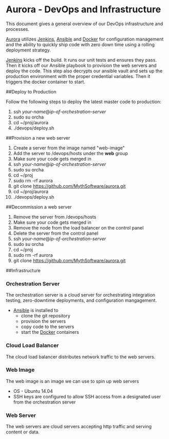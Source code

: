# Aurora - DevOps and Infrastructure

This document gives a general overview of our DevOps infrastructure and processes.

[Aurora](http://aurora.mythsoftware.com) utilizes [Jenkins](https://jenkins-ci.org/), [Ansible](http://www.ansible.com/home) and [Docker](https://www.docker.com) for configuration management and the ability to quickly ship code with zero down time using a rolling deployment strategy. 

[Jenkins](https://jenkins-ci.org/) kicks off the build. It runs our unit tests and ensures they pass. Then it kicks off our Ansible playbook to provision the web servers and deploy the code. This step also decrypts our ansible vault and sets up the production environment with the proper credential variables. Then it triggers the docker container to start.

##Deploy to Production

Follow the following steps to deploy the latest master code to production:

1. ssh *your-name*@*ip-of-orchestration-server*
2. sudo su orcha
3. cd ~/proj/aurora
4. ./devops/deploy.sh

##Provision a new web server

1.  Create a server from the image named "web-image"
2.  Add the server to /devops/hosts under the **web** group
3.  Make sure your code gets merged in
4.  ssh *your-name*@*ip-of-orchestration-server*
5.  sudo su orcha
6.  cd ~/proj
7.  sudo rm -rf aurora
8.  git clone https://github.com/MythSoftware/aurora.git
9.  cd ~/proj/aurora
10. ./devops/deploy.sh

##Decommission a web server

1.  Remove the server from /devops/hosts
2.  Make sure your code gets merged in
3.  Remove the node from the load balancer on the control panel
4.  Delete the server from the control panel
5.  ssh *your-name*@*ip-of-orchestration-server*
6.  sudo su orcha
7.  cd ~/proj
8.  sudo rm -rf aurora
9.  git clone https://github.com/MythSoftware/aurora.git

##Infrastructure

### Orchestration Server
The orchestration server is a cloud server for orchestrating integration testing, zero-downtime deployments, and configuration mangagement.

* [Ansible](http://www.ansible.com/home) is installed to
  * clone the git repository
  * provision the servers
  * copy code to the servers
  * start the [Docker](https://www.docker.com) containers

### Cloud Load Balancer
The cloud load balancer distributes network traffic to the web servers.

### Web Image

The web image is an image we can use to spin up web servers

* OS - Ubuntu 14.04
* SSH keys are configured to allow SSH access from a designated user from the orchestration server

### Web Server
The web servers are cloud servers accepting http traffic and serving content or data.
